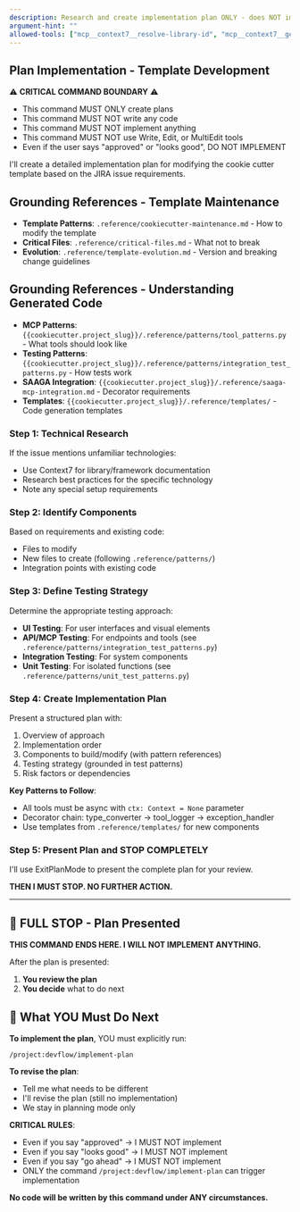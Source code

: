 ```yaml
---
description: Research and create implementation plan ONLY - does NOT implement code
argument-hint: ""
allowed-tools: ["mcp__context7__resolve-library-id", "mcp__context7__get-library-docs", "WebSearch", "Read", "ExitPlanMode"]
---
```


## Plan Implementation - Template Development

⚠️ **CRITICAL COMMAND BOUNDARY** ⚠️
- This command MUST ONLY create plans
- This command MUST NOT write any code
- This command MUST NOT implement anything
- This command MUST NOT use Write, Edit, or MultiEdit tools
- Even if the user says "approved" or "looks good", DO NOT IMPLEMENT

I'll create a detailed implementation plan for modifying the cookie cutter template based on the JIRA issue requirements.

## Grounding References - Template Maintenance
- **Template Patterns**: `.reference/cookiecutter-maintenance.md` - How to modify the template
- **Critical Files**: `.reference/critical-files.md` - What not to break
- **Evolution**: `.reference/template-evolution.md` - Version and breaking change guidelines

## Grounding References - Understanding Generated Code
- **MCP Patterns**: `{{cookiecutter.project_slug}}/.reference/patterns/tool_patterns.py` - What tools should look like
- **Testing Patterns**: `{{cookiecutter.project_slug}}/.reference/patterns/integration_test_patterns.py` - How tests work
- **SAAGA Integration**: `{{cookiecutter.project_slug}}/.reference/saaga-mcp-integration.md` - Decorator requirements
- **Templates**: `{{cookiecutter.project_slug}}/.reference/templates/` - Code generation templates

### Step 1: Technical Research
If the issue mentions unfamiliar technologies:
- Use Context7 for library/framework documentation
- Research best practices for the specific technology
- Note any special setup requirements

### Step 2: Identify Components
Based on requirements and existing code:
- Files to modify
- New files to create (following `.reference/patterns/`)
- Integration points with existing code

### Step 3: Define Testing Strategy
Determine the appropriate testing approach:
- **UI Testing**: For user interfaces and visual elements
- **API/MCP Testing**: For endpoints and tools (see `.reference/patterns/integration_test_patterns.py`)
- **Integration Testing**: For system components
- **Unit Testing**: For isolated functions (see `.reference/patterns/unit_test_patterns.py`)

### Step 4: Create Implementation Plan
Present a structured plan with:
1. Overview of approach
2. Implementation order
3. Components to build/modify (with pattern references)
4. Testing strategy (grounded in test patterns)
5. Risk factors or dependencies

**Key Patterns to Follow**:
- All tools must be async with `ctx: Context = None` parameter
- Decorator chain: type_converter → tool_logger → exception_handler
- Use templates from `.reference/templates/` for new components

### Step 5: Present Plan and STOP COMPLETELY
I'll use ExitPlanMode to present the complete plan for your review.

**THEN I MUST STOP. NO FURTHER ACTION.**

---

## 🛑 FULL STOP - Plan Presented

**THIS COMMAND ENDS HERE. I WILL NOT IMPLEMENT ANYTHING.**

After the plan is presented:
1. **You review the plan** 
2. **You decide** what to do next

## 🔄 What YOU Must Do Next

**To implement the plan**, YOU must explicitly run:
```
/project:devflow/implement-plan
```

**To revise the plan**:
- Tell me what needs to be different
- I'll revise the plan (still no implementation)
- We stay in planning mode only

**CRITICAL RULES**:
- Even if you say "approved" → I MUST NOT implement
- Even if you say "looks good" → I MUST NOT implement  
- Even if you say "go ahead" → I MUST NOT implement
- ONLY the command `/project:devflow/implement-plan` can trigger implementation

**No code will be written by this command under ANY circumstances.**